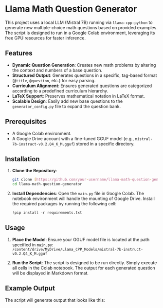 # Llama Math Question Generator

This project uses a local LLM (Mistral 7B) running via `llama-cpp-python` to generate new multiple-choice math questions based on provided examples. The script is designed to run in a Google Colab environment, leveraging its free GPU resources for faster inference.

## Features

- **Dynamic Question Generation**: Creates new math problems by altering the context and numbers of a base question.
- **Structured Output**: Generates questions in a specific, tag-based format (`@title`, `@question`, etc.) for easy parsing.
- **Curriculum Alignment**: Ensures generated questions are categorized according to a predefined curriculum hierarchy.
- **LaTeX Support**: Preserves mathematical notation in LaTeX format.
- **Scalable Design**: Easily add new base questions to the `generator_config.py` file to expand the question bank.

## Prerequisites

- A Google Colab environment.
- A Google Drive account with a fine-tuned GGUF model (e.g., `mistral-7b-instruct-v0.2.Q4_K_M.gguf`) stored in a specific directory.

## Installation

1.  **Clone the Repository**:
    ```bash
    git clone [https://github.com/your-username/llama-math-question-generator.git](https://github.com/your-username/llama-math-question-generator.git)
    cd llama-math-question-generator
    ```

2.  **Install Dependencies**:
    Open the `main.py` file in Google Colab. The notebook environment will handle the mounting of Google Drive. Install the required packages by running the following cell:
    ```python
    !pip install -r requirements.txt
    ```

## Usage

1.  **Place the Model**: Ensure your GGUF model file is located at the path specified in `main.py`: `/content/drive/MyDrive/Llama_CPP_Models/mistral-7b-instruct-v0.2.Q4_K_M.gguf`

2.  **Run the Script**:
    The script is designed to be run directly. Simply execute all cells in the Colab notebook. The output for each generated question will be displayed in Markdown format.



## Example Output

The script will generate output that looks like this:
